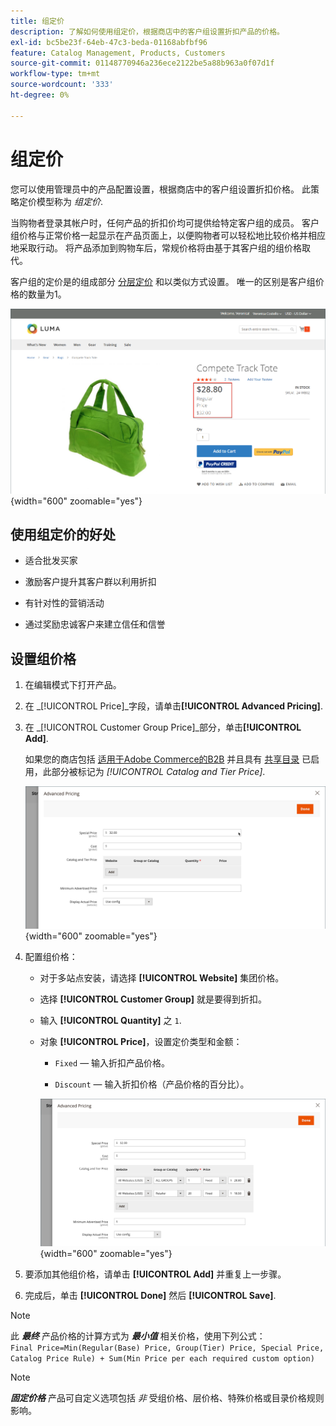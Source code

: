 ```yaml
---
title: 组定价
description: 了解如何使用组定价，根据商店中的客户组设置折扣产品的价格。
exl-id: bc5be23f-64eb-47c3-beda-01168abfbf96
feature: Catalog Management, Products, Customers
source-git-commit: 01148770946a236ece2122be5a88b963a0f07d1f
workflow-type: tm+mt
source-wordcount: '333'
ht-degree: 0%

---
```


# 组定价

您可以使用管理员中的产品配置设置，根据商店中的客户组设置折扣价格。 此策略定价模型称为 _组定价_.

当购物者登录其帐户时，任何产品的折扣价均可提供给特定客户组的成员。 客户组价格与正常价格一起显示在产品页面上，以便购物者可以轻松地比较价格并相应地采取行动。 将产品添加到购物车后，常规价格将由基于其客户组的组价格取代。

客户组的定价是的组成部分 [分层定价](product-price-tier.md) 和以类似方式设置。 唯一的区别是客户组价格的数量为1。

![客户组折扣](./assets/storefront-price-group.png){width="600" zoomable="yes"}

## 使用组定价的好处

- 适合批发买家

- 激励客户提升其客户群以利用折扣

- 有针对性的营销活动

- 通过奖励忠诚客户来建立信任和信誉

## 设置组价格

1. 在编辑模式下打开产品。

1. 在 _[!UICONTROL Price]_字段，请单击&#x200B;**[!UICONTROL Advanced Pricing]**.

1. 在 _[!UICONTROL Customer Group Price]_部分，单击&#x200B;**[!UICONTROL Add]**.

   如果您的商店包括 [适用于Adobe Commerce的B2B](../b2b/introduction.md) 并且具有 [共享目录](../b2b/catalog-shared.md) 已启用，此部分被标记为 _[!UICONTROL Catalog and Tier Price]_.

   ![高级定价](./assets/product-price-group.png){width="600" zoomable="yes"}

1. 配置组价格：

   - 对于多站点安装，请选择 **[!UICONTROL Website]** 集团价格。

   - 选择 **[!UICONTROL Customer Group]** 就是要得到折扣。

   - 输入 **[!UICONTROL Quantity]** 之 `1`.

   - 对象 **[!UICONTROL Price]**，设置定价类型和金额：

      - `Fixed`  — 输入折扣产品价格。

      - `Discount`  — 输入折扣价格（产品价格的百分比）。

     ![客户组定价](./assets/product-price-group-discount.png){width="600" zoomable="yes"}

1. 要添加其他组价格，请单击 **[!UICONTROL Add]** 并重复上一步骤。

1. 完成后，单击 **[!UICONTROL Done]** 然后 **[!UICONTROL Save]**.

>[!NOTE]
>
>此 **_最终_** 产品价格的计算方式为 **_最小值_** 相关价格，使用下列公式： <br/>`Final Price=Min(Regular(Base) Price, Group(Tier) Price, Special Price, Catalog Price Rule) + Sum(Min Price per each required custom option)`

>[!NOTE]
>
>**_固定价格_** 产品可自定义选项包括 _非_ 受组价格、层价格、特殊价格或目录价格规则影响。
